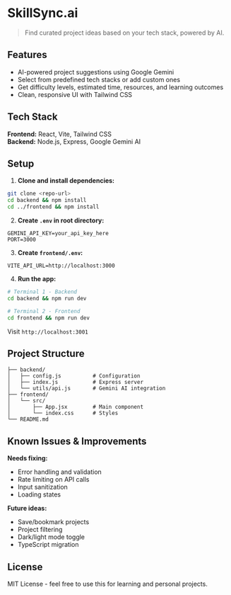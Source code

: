 # SkillSync.ai

> Find curated project ideas based on your tech stack, powered by AI.

## Features

- AI-powered project suggestions using Google Gemini
- Select from predefined tech stacks or add custom ones
- Get difficulty levels, estimated time, resources, and learning outcomes
- Clean, responsive UI with Tailwind CSS

## Tech Stack

**Frontend:** React, Vite, Tailwind CSS  
**Backend:** Node.js, Express, Google Gemini AI

## Setup

1. **Clone and install dependencies:**
```bash
git clone <repo-url>
cd backend && npm install
cd ../frontend && npm install
```

2. **Create `.env` in root directory:**
```env
GEMINI_API_KEY=your_api_key_here
PORT=3000
```

3. **Create `frontend/.env`:**
```env
VITE_API_URL=http://localhost:3000
```

4. **Run the app:**
```bash
# Terminal 1 - Backend
cd backend && npm run dev

# Terminal 2 - Frontend  
cd frontend && npm run dev
```

Visit `http://localhost:3001`

## Project Structure

```
├── backend/
│   ├── config.js          # Configuration
│   ├── index.js           # Express server
│   └── utils/api.js       # Gemini AI integration
├── frontend/
│   └── src/
│       ├── App.jsx        # Main component
│       └── index.css      # Styles
└── README.md
```

## Known Issues & Improvements

**Needs fixing:**
- Error handling and validation
- Rate limiting on API calls
- Input sanitization
- Loading states

**Future ideas:**
- Save/bookmark projects
- Project filtering
- Dark/light mode toggle
- TypeScript migration

## License

MIT License - feel free to use this for learning and personal projects.